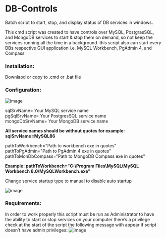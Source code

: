 # DB-Controls
Batch script to start, stop, and display status of DB services in windows.

This cmd script was created to have controls over MySQL, PostgrasSQL, and MongoDB services
to start & stop them on demand, so not keep the services running all the time in a background.
this script also can start every DBs respective GUI application i.e. MySQL Workbench, PgAdmin 4, and Compass

### Installation:
  Downlaod or copy to .cmd or .bat file

### Configuration:
  ![image](https://user-images.githubusercontent.com/17948952/185748236-9b9fac2a-50e1-4d65-9c97-3497056122f7.png)
  
  sqlSrvName= Your MySQL service name  
  pgSqlSrvName= Your PostgresSQL service name  
  mongoDbSrvName= Your MongoDB service name  
  
  **All service names should be without quotes for example: sqlSrvName=MySQL86**
  
  pathToWorkbench="Path to workbench exe in quotes"  
  pathToPgAdmin="Path to PgAdmin 4 exe in quotes"  
  pathToMonDbCompass="Path to MongoDB Compass exe in quotes"  
  
  **Example: pathToWorkbench="C:\Program Files\MySQL\MySQL Workbench 8.0\MySQLWorkbench.exe"**
  
  Change service startup type to manual to disable auto startup
  
  ![image](https://user-images.githubusercontent.com/17948952/185748969-7e9cf94c-620f-448d-be61-d2aae0f5049d.png)
  
### Requirements:
  In order to work properly this script must be run as Administrator to have the ability to start or stop services on your computer
  there’s a privilege check at the start of the script the following message with appear if script doesn’t have admin privileges:
  ![image](https://user-images.githubusercontent.com/17948952/185749729-0bcbf1ac-444a-4cea-863a-128855de5b17.png)
